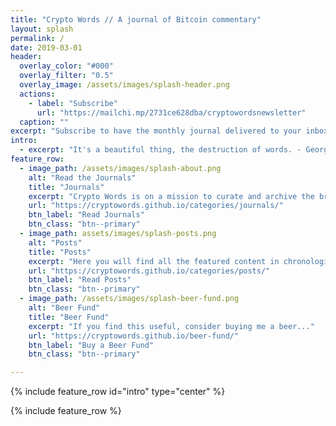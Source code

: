```yaml
---
title: "Crypto Words // A journal of Bitcoin commentary"
layout: splash
permalink: /
date: 2019-03-01
header:
  overlay_color: "#000"
  overlay_filter: "0.5"
  overlay_image: /assets/images/splash-header.png
  actions:
    - label: "Subscribe"
      url: "https://mailchi.mp/2731ce628dba/cryptowordsnewsletter"
  caption: ""
excerpt: "Subscribe to have the monthly journal delivered to your inbox."
intro: 
  - excerpt: "It's a beautiful thing, the destruction of words. - George Orwell"
feature_row:
  - image_path: /assets/images/splash-about.png
    alt: "Read the Journals"
    title: "Journals"
    excerpt: "Crypto Words is on a mission to curate and archive the brightest commentary on Bitcoin. We're producing a monthly journal and just getting started."
    url: "https://cryptowords.github.io/categories/journals/"
    btn_label: "Read Journals"
    btn_class: "btn--primary"
  - image_path: assets/images/splash-posts.png
    alt: "Posts"
    title: "Posts"
    excerpt: "Here you will find all the featured content in chronological order. From there you can dig into authors and quarter posted."
    url: "https://cryptowords.github.io/categories/posts/"
    btn_label: "Read Posts"
    btn_class: "btn--primary"
  - image_path: /assets/images/splash-beer-fund.png
    alt: "Beer Fund"
    title: "Beer Fund"
    excerpt: "If you find this useful, consider buying me a beer..."
    url: "https://cryptowords.github.io/beer-fund/"
    btn_label: "Buy a Beer Fund"
    btn_class: "btn--primary"

---
```


{% include feature_row id="intro" type="center" %}

{% include feature_row %}